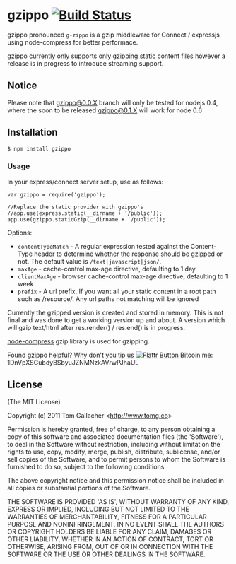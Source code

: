# gzippo [![Build Status](https://secure.travis-ci.org/tomgco/gzippo.png?branch=master,gzippo0.0.X)](https://secure.travis-ci.org/tomgco/gzippo)

gzippo pronounced `g-zippo` is a gzip middleware for Connect / expressjs using node-compress for better performace.

gzippo currently only supports only gzipping static content files however a release is in progress to introduce streaming support.

## Notice

Please note that gzippo@0.0.X branch will only be tested for nodejs 0.4, where the soon to be released gzippo@0.1.X will work for node 0.6

## Installation

	$ npm install gzippo

### Usage

In your express/connect server setup, use as follows:

	var gzippo = require('gzippo');

	//Replace the static provider with gzippo's
	//app.use(express.static(__dirname + '/public'));
	app.use(gzippo.staticGzip(__dirname + '/public'));

Options:

- `contentTypeMatch` - A regular expression tested against the Content-Type header to determine whether the response should be gzipped or not. The default value is `/text|javascript|json/`.
- `maxAge` - cache-control max-age directive, defaulting to 1 day
- `clientMaxAge` - browser cache-control max-age directive, defaulting to 1 week
- `prefix` - A url prefix. If you want all your static content in a root path such as /resource/. Any url paths not matching will be ignored

Currently the gzipped version is created and stored in memory. This is not final and was done to get a working version
up and about. A version which will gzip text/html after res.render() / res.end() is in progress.

[node-compress](https://github.com/waveto/node-compress) gzip library is used for gzipping.

Found gzippo helpful? Why don't you [tip us](http://tiptheweb.org/tip/?link=https%3A%2F%2Fgithub.com%2Ftomgallacher%2Fgzippo&title=Tip%20to%20Support%20gzippo) [![Flattr Button](http://api.flattr.com/button/flattr-badge-large.png "Flattr This!")](https://flattr.com/thing/282348/gzippo-node-js-gzip-module "gzippo - node.js gzip module")
Bitcoin me: 1DnVpXSGubdyBSbyuJZNMNzkAVrwPJhaUL

## License

(The MIT License)

Copyright (c) 2011 Tom Gallacher &lt;<http://www.tomg.co>&gt;

Permission is hereby granted, free of charge, to any person obtaining
a copy of this software and associated documentation files (the
'Software'), to deal in the Software without restriction, including
without limitation the rights to use, copy, modify, merge, publish,
distribute, sublicense, and/or sell copies of the Software, and to
permit persons to whom the Software is furnished to do so, subject to
the following conditions:

The above copyright notice and this permission notice shall be
included in all copies or substantial portions of the Software.

THE SOFTWARE IS PROVIDED 'AS IS', WITHOUT WARRANTY OF ANY KIND,
EXPRESS OR IMPLIED, INCLUDING BUT NOT LIMITED TO THE WARRANTIES OF
MERCHANTABILITY, FITNESS FOR A PARTICULAR PURPOSE AND NONINFRINGEMENT.
IN NO EVENT SHALL THE AUTHORS OR COPYRIGHT HOLDERS BE LIABLE FOR ANY
CLAIM, DAMAGES OR OTHER LIABILITY, WHETHER IN AN ACTION OF CONTRACT,
TORT OR OTHERWISE, ARISING FROM, OUT OF OR IN CONNECTION WITH THE
SOFTWARE OR THE USE OR OTHER DEALINGS IN THE SOFTWARE.
